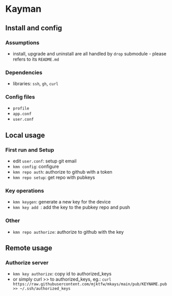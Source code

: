 # Kayman

## Install and config

### Assumptions

- install, upgrade and uninstall are all handled by `drop` submodule - please refers to its `README.md`

### Dependencies

- libraries: `ssh`, `gh`, `curl`

### Config files

- `profile`
- `app.conf`
- `user.conf`

## Local usage

### First run and Setup

- edit `user.conf`: setup git email
- `kmn config`: configure
- `kmn repo auth`: authorize to github with a token
- `kmn repo setup`: get repo with pubkeys

### Key operations

- `kmn keygen`: generate a new key for the device
- `kmn key add `: add the key to the pubkey repo and push

### Other

- `kmn repo authorize`: authorize to github with the key

## Remote usage

### Authorize server

- `kmn key authorize`: copy id to authorized_keys
- or simply curl >> to authorized_keys, eg.: `curl https://raw.githubusercontent.com/mjktfw/mkays/main/pub/KEYNAME.pub >> ~/.ssh/authorized_keys`
